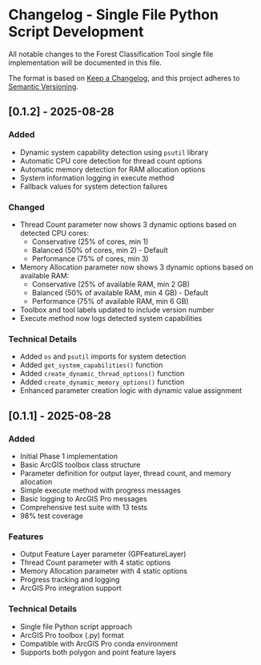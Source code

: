# Changelog - Single File Python Script Development

All notable changes to the Forest Classification Tool single file implementation will be documented in this file.

The format is based on [Keep a Changelog](https://keepachangelog.com/en/1.0.0/),
and this project adheres to [Semantic Versioning](https://semver.org/spec/v2.0.0.html).

## [0.1.2] - 2025-08-28

### Added

- Dynamic system capability detection using `psutil` library
- Automatic CPU core detection for thread count options
- Automatic memory detection for RAM allocation options
- System information logging in execute method
- Fallback values for system detection failures

### Changed

- Thread Count parameter now shows 3 dynamic options based on detected CPU cores:
  - Conservative (25% of cores, min 1)
  - Balanced (50% of cores, min 2) - Default
  - Performance (75% of cores, min 3)
- Memory Allocation parameter now shows 3 dynamic options based on available RAM:
  - Conservative (25% of available RAM, min 2 GB)
  - Balanced (50% of available RAM, min 4 GB) - Default
  - Performance (75% of available RAM, min 6 GB)
- Toolbox and tool labels updated to include version number
- Execute method now logs detected system capabilities

### Technical Details

- Added `os` and `psutil` imports for system detection
- Added `get_system_capabilities()` function
- Added `create_dynamic_thread_options()` function
- Added `create_dynamic_memory_options()` function
- Enhanced parameter creation logic with dynamic value assignment

## [0.1.1] - 2025-08-28

### Added

- Initial Phase 1 implementation
- Basic ArcGIS toolbox class structure
- Parameter definition for output layer, thread count, and memory allocation
- Simple execute method with progress messages
- Basic logging to ArcGIS Pro messages
- Comprehensive test suite with 13 tests
- 98% test coverage

### Features

- Output Feature Layer parameter (GPFeatureLayer)
- Thread Count parameter with 4 static options
- Memory Allocation parameter with 4 static options
- Progress tracking and logging
- ArcGIS Pro integration support

### Technical Details

- Single file Python script approach
- ArcGIS Pro toolbox (.py) format
- Compatible with ArcGIS Pro conda environment
- Supports both polygon and point feature layers
